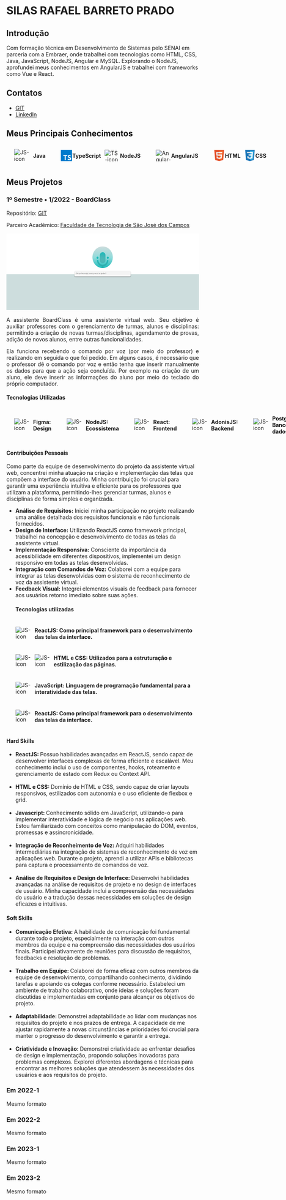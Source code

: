 # SILAS RAFAEL BARRETO PRADO

## Introdução

Com formação técnica em Desenvolvimento de Sistemas pelo SENAI em parceria com a Embraer, onde trabalhei com tecnologias como HTML, CSS, Java, JavaScript, NodeJS, Angular e MySQL. Explorando o NodeJS, aprofundei meus conhecimentos em AngularJS e trabalhei com frameworks como Vue e React.

## Contatos
* [GIT](https://github.com/silasprd/)
* [LinkedIn](https://www.linkedin.com/in/silasprd/)

## Meus Principais Conhecimentos
<section style="display: flex; flex-direction: row;">
    <div style="display: flex; align-items:center; margin: 0 20px;">
        <img alt="JS-icon" height="35" width="50" src="https://cdn.jsdelivr.net/gh/devicons/devicon@latest/icons/java/java-original-wordmark.svg">
        <h4>Java</h4>
    </div>
    <div style="display: flex; align-items:center; margin: 0 20px;">
        <img align="center" alt="TS-icon" height="30" width="40" src="https://raw.githubusercontent.com/devicons/devicon/master/icons/typescript/typescript-plain.svg"> 
        <h4> TypeScript</h4>
    </div>
    <div style="display: flex; align-items:center; margin: 0 20px;">
        <img align="center" alt="TS-icon" height="30" width="40" src="https://cdn.jsdelivr.net/gh/devicons/devicon@latest/icons/nodejs/nodejs-original.svg"> 
        <h4> NodeJS</h4>
    </div>
    <div style="display: flex; align-items:center; margin: 0 20px;">
        <img align="center" alt="Angular-icon" height="30" width="40" src="https://cdn.jsdelivr.net/gh/devicons/devicon/icons/angularjs/angularjs-original.svg" />
        <h4>AngularJS</h4>
    </div>
    <div style="display: flex; align-items:center; margin: 0 20px;">
        <img align="center" alt="HTML-icon" height="30" width="40" src="https://raw.githubusercontent.com/devicons/devicon/master/icons/html5/html5-original.svg">
        <h4>HTML</h4>
    </div>
    <div style="display: flex; align-items:center; margin: 0 20px;">
        <img align="center" alt="CSS-icon" height="30" width="40" src="https://raw.githubusercontent.com/devicons/devicon/master/icons/css3/css3-original.svg">
        <h4>CSS</h4>
    </div>
</section>


## Meus Projetos

<!-- <div class="semestre1">
<ul><a href="#board-class">1º Semestre • 1/2022 • Boardclass</a>
  <details>
    <summary>Detalhes</summary>
    <ul>◻️ <a href="#arquitetura-do-projeto">Arquitetura do Projeto</a></ul>
    <ul>◻️ <a href="#prévia-da-solução">Prévia da Solução</a></ul>
    <ul>◻️ <a href="#tecnologias-utilizadas">Tecnologias Utilizadas</a></ul>
    <ul>◻️ <a href="#contribuições-pessoais">Contribuições Pessoais</a></ul>
    <ul>◻️ <a href="#lições-aprendidas">Lições Aprendidas</a>
    <ul>◻️ <a href="#hard-skills">Hard Skills</a></ul>
    <ul>◻️ <a href="#hard-skills">Soft Skills</a></ul>
    </ul>
  </details>
</ul> -->

<!-- <div class="semestre1">
    <h3>Boardclass</h3>
    <h4>1º Semestre • 1/2022 </h4>
    <p align="justify">Parceiro Acadêmico: <a href="https://fatecsjc-prd.azurewebsites.net/">Faculdade de Tecnologia de São José dos Campos</a></p>
    <p align="center"><img src="Semestre1/images/boardclass.jpeg" widht="600px" height="200px"></img>
    <p align="justify">A assistente BoardClass é uma assistente virtual web. Seu objetivo é auxiliar professores com o gerenciamento de turmas, alunos e disciplinas: permitindo a criação de novas turmas/disciplinas, agendamento de provas, adição de novos alunos, entre outras funcionalidades.</p>
    <p align="justify">Ela funciona recebendo o comando por voz (por meio do professor) e realizando em seguida o que foi pedido. Em alguns casos, é necessário que o professor dê o comando por voz e então tenha que inserir manualmente os dados para que a ação seja concluída. Por exemplo na criação de um aluno, ele deve inserir as informações do aluno por meio do teclado do próprio computador.</p>
</div> -->

### 1º Semestre • 1/2022 - BoardClass
Repositório: [GIT](https://www.git.com/silasprd/BoardClass)
<p align="justify">Parceiro Acadêmico: <a href="https://fatecsjc-prd.azurewebsites.net/">Faculdade de Tecnologia de São José dos Campos</a></p>

<img src="Semestre1/images/boardclass.jpeg" widht="600px" height="200px">

<p align="justify">A assistente BoardClass é uma assistente virtual web. Seu objetivo é auxiliar professores com o gerenciamento de turmas, alunos e disciplinas: permitindo a criação de novas turmas/disciplinas, agendamento de provas, adição de novos alunos, entre outras funcionalidades.</p>
<p align="justify">Ela funciona recebendo o comando por voz (por meio do professor) e realizando em seguida o que foi pedido. Em alguns casos, é necessário que o professor dê o comando por voz e então tenha que inserir manualmente os dados para que a ação seja concluída. Por exemplo na criação de um aluno, ele deve inserir as informações do aluno por meio do teclado do próprio computador.</p>

<!-- Fale sobre o projeto desenvolvido. Apresente a empresa parceira, o problema e a solução entregue pela equipe (mínimo de um parágrafo por item). Recomenda-se o uso de figuras (ou até mesmo vídeos) para ilustrar os principais projetos. -->


#### Tecnologias Utilizadas
<section style="display: flex;">
    <div style="display: flex; align-items:center; margin: 0 20px;">
        <img alt="JS-icon" height="35" width="50" src="https://cdn.jsdelivr.net/gh/devicons/devicon@latest/icons/figma/figma-original.svg">
        <h4>Figma: Design</h4>
    </div>
    <div style="display: flex; align-items:center; margin: 0 20px;">
        <img alt="JS-icon" height="35" width="50" src="https://cdn.jsdelivr.net/gh/devicons/devicon@latest/icons/nodejs/nodejs-original.svg">
        <h4>NodeJS: Ecossistema</h4>
    </div>
    <div style="display: flex; align-items:center; margin: 0 20px;">
        <img alt="JS-icon" height="35" width="50" src="https://cdn.jsdelivr.net/gh/devicons/devicon@latest/icons/react/react-original.svg">
        <h4>React: Frontend</h4>
    </div>
    <div style="display: flex; align-items:center; margin: 0 20px;">
        <img alt="JS-icon" height="35" width="50" src="https://cdn.jsdelivr.net/gh/devicons/devicon@latest/icons/adonisjs/adonisjs-original.svg">
        <h4>AdonisJS: Backend</h4>
    </div>
    <div style="display: flex; align-items:center; margin: 0 20px;">
        <img alt="JS-icon" height="35" width="50" src="https://cdn.jsdelivr.net/gh/devicons/devicon@latest/icons/postgresql/postgresql-original.svg">
        <h4>PostgresSQL: Banco de dados</h4>
    </div>
</section>

#### Contribuições Pessoais
<section>
    <p>Como parte da equipe de desenvolvimento do projeto da assistente virtual web, concentrei minha atuação na criação e implementação das telas que compõem a interface do usuário. Minha contribuição foi crucial para garantir uma experiência intuitiva e eficiente para os professores que utilizam a plataforma, permitindo-lhes gerenciar turmas, alunos e disciplinas de forma simples e organizada.</p>
    <ul>
        <li><b>Análise de Requisitos:</b> Iniciei minha participação no projeto realizando uma análise detalhada dos requisitos funcionais e não funcionais fornecidos.</li>
        <li><b>Design de Interface:</b> Utilizando ReactJS como framework principal, trabalhei na concepção e desenvolvimento de todas as telas da assistente virtual.</li>
        <li><b>Implementação Responsiva:</b> Consciente da importância da acessibilidade em diferentes dispositivos, implementei um design responsivo em todas as telas desenvolvidas.</li>
        <li><b>Integração com Comandos de Voz:</b> Colaborei com a equipe para integrar as telas desenvolvidas com o sistema de reconhecimento de voz da assistente virtual.</li>
        <li><b>Feedback Visual:</b> Integrei elementos visuais de feedback para fornecer aos usuários retorno imediato sobre suas ações.</li>
    </ul>
    <ul style="list-style: none;">
        <h4>Tecnologias utilizadas</h4>
        <li>
            <div style="display: flex; align-items:center;">
                <img alt="JS-icon" height="35" width="50" src="https://cdn.jsdelivr.net/gh/devicons/devicon@latest/icons/react/react-original.svg">
                <h4>ReactJS: Como principal framework para o desenvolvimento das telas da interface.</h4>
            </div>
        </li>
        <li>
            <div style="display: flex; align-items:center;">
                <img alt="JS-icon" height="35" width="50" src="https://cdn.jsdelivr.net/gh/devicons/devicon@latest/icons/html5/html5-original.svg">
                <img alt="JS-icon" height="35" width="50" src="https://cdn.jsdelivr.net/gh/devicons/devicon@latest/icons/css3/css3-original.svg">
                <h4>HTML e CSS: Utilizados para a estruturação e estilização das páginas.</h4>
            </div>
        </li>
        <li>
            <div style="display: flex; align-items:center;">
                <img alt="JS-icon" height="35" width="50" src="https://cdn.jsdelivr.net/gh/devicons/devicon@latest/icons/javascript/javascript-original.svg">
                <h4>JavaScript: Linguagem de programação fundamental para a interatividade das telas.</h4>
            </div>
        </li>
        <li>
            <div style="display: flex; align-items:center;">
                <img alt="JS-icon" height="35" width="50" src="https://cdn.jsdelivr.net/gh/devicons/devicon@latest/icons/react/react-original.svg">
                <h4>ReactJS: Como principal framework para o desenvolvimento das telas da interface.</h4>
            </div>
        </li>
    </ul>
</section>
<!-- 
Apresente suas contribuições no projeto. Foque nas funcionalidades em que você mais atuou. Descreva sua atuação em detalhes, especificando que tecnologias você utilizou. -->

#### Hard Skills
<section>
    <ul>
        <li><b>ReactJS: </b> Possuo habilidades avançadas em ReactJS, sendo capaz de desenvolver interfaces complexas de forma eficiente e escalável. Meu conhecimento inclui o uso de componentes, hooks, roteamento e gerenciamento de estado com Redux ou Context API.</li><br>
        <li><b>HTML e CSS: </b>Domínio de HTML e CSS, sendo capaz de criar layouts responsivos, estilizados com autonomia e o uso eficiente de flexbox e grid.</li><br>
        <li><b>Javascript: </b>Conhecimento sólido em JavaScript, utilizando-o para implementar interatividade e lógica de negócio nas aplicações web. Estou familiarizado com conceitos como manipulação do DOM, eventos, promessas e assincronicidade.</li><br>
        <li><b>Integração de Reconheimento de Voz: </b> Adquiri habilidades intermediárias na integração de sistemas de reconhecimento de voz em aplicações web. Durante o projeto, aprendi a utilizar APIs e bibliotecas para captura e processamento de comandos de voz.</li><br>
        <li><b>Análise de Requisitos e Design de Interface: </b>Desenvolvi habilidades avançadas na análise de requisitos de projeto e no design de interfaces de usuário. Minha capacidade inclui a compreensão das necessidades do usuário e a tradução dessas necessidades em soluções de design eficazes e intuitivas.</li>
    </ul>
</section>

<!-- Apresente as hard skills que você utilizou/desenvolveu durante o projeto e o nível de proficiência alcançado. Exemplo: CSS - Sei fazer com autonomia -->

#### Soft Skills
<section>
    <ul>
        <li><b>Comunicação Efetiva: </b>A habilidade de comunicação foi fundamental durante todo o projeto, especialmente na interação com outros membros da equipe e na compreensão das necessidades dos usuários finais. Participei ativamente de reuniões para discussão de requisitos, feedbacks e resolução de problemas.</li><br>
        <li><b>Trabalho em Equipe: </b>Colaborei de forma eficaz com outros membros da equipe de desenvolvimento, compartilhando conhecimento, dividindo tarefas e apoiando os colegas conforme necessário. Estabeleci um ambiente de trabalho colaborativo, onde ideias e soluções foram discutidas e implementadas em conjunto para alcançar os objetivos do projeto.</li><br>
        <li><b>Adaptabilidade: </b>Demonstrei adaptabilidade ao lidar com mudanças nos requisitos do projeto e nos prazos de entrega. A capacidade de me ajustar rapidamente a novas circunstâncias e prioridades foi crucial para manter o progresso do desenvolvimento e garantir a entrega.</li><br>
        <li><b>Criatividade e Inovação: </b>Demonstrei criatividade ao enfrentar desafios de design e implementação, propondo soluções inovadoras para problemas complexos. Explorei diferentes abordagens e técnicas para encontrar as melhores soluções que atendessem às necessidades dos usuários e aos requisitos do projeto.</li>
    </ul>
</section>
<!-- Apresente as soft skills que você utilizou/desenvolveu durante o projeto e em quais situações elas foram fundamentais. Exemplo: Comunicação - Precisei exercitar minhas habilidades de comunicação para viabilizar as reuniões semanais levando em conta as disponibilidades dos membros, que não cursavam as mesmas disciplinas. -->

### Em 2022-1
Mesmo formato

### Em 2022-2
Mesmo formato

### Em 2023-1
Mesmo formato

### Em 2023-2
Mesmo formato






